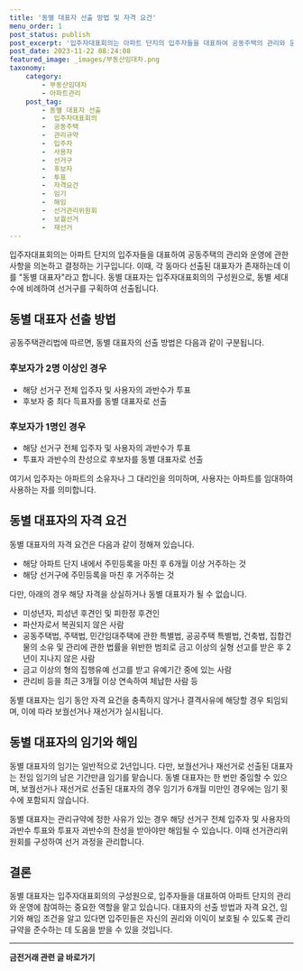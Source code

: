 ```yaml
---
title: '동별 대표자 선출 방법 및 자격 요건'
menu_order: 1
post_status: publish
post_excerpt: '입주자대표회의는 아파트 단지의 입주자들을 대표하여 공동주택의 관리와 운영에 관한 사항을 의논하고 결정하는 기구입니다. 이때, 각 동마다 선출된 대표자가 존재하는데 이를  동별 대표자 라고 합니다. 동별 대표자는 입주자대표회의의 구성원으로, 동별 세대수에 비례하여 선거구를 구획하여 선출됩니다.'
post_date: 2023-11-22 08:24:08
featured_image: _images/부동산임대차.png
taxonomy:
    category:
        - 부동산임대차
        - 아파트관리
    post_tag:
        - 동별 대표자 선출
        -  입주자대표회의
        -  공동주택
        -  관리규약
        -  입주자
        -  사용자
        -  선거구
        -  후보자
        -  투표
        -  자격요건
        -  임기
        -  해임
        -  선거관리위원회
        -  보궐선거
        -  재선거
---
```



입주자대표회의는 아파트 단지의 입주자들을 대표하여 공동주택의 관리와 운영에 관한 사항을 의논하고 결정하는 기구입니다. 이때, 각 동마다 선출된 대표자가 존재하는데 이를 "동별 대표자"라고 합니다. 동별 대표자는 입주자대표회의의 구성원으로, 동별 세대수에 비례하여 선거구를 구획하여 선출됩니다.

## 동별 대표자 선출 방법

공동주택관리법에 따르면, 동별 대표자의 선출 방법은 다음과 같이 구분됩니다.

### 후보자가 2명 이상인 경우

- 해당 선거구 전체 입주자 및 사용자의 과반수가 투표
- 후보자 중 최다 득표자를 동별 대표자로 선출

### 후보자가 1명인 경우

- 해당 선거구 전체 입주자 및 사용자의 과반수가 투표
- 투표자 과반수의 찬성으로 후보자를 동별 대표자로 선출

여기서 입주자는 아파트의 소유자나 그 대리인을 의미하며, 사용자는 아파트를 임대하여 사용하는 자를 의미합니다. 

## 동별 대표자의 자격 요건

동별 대표자의 자격 요건은 다음과 같이 정해져 있습니다.

- 해당 아파트 단지 내에서 주민등록을 마친 후 6개월 이상 거주하는 것
- 해당 선거구에 주민등록을 마친 후 거주하는 것

다만, 아래의 경우 해당 자격을 상실하거나 동별 대표자가 될 수 없습니다.

- 미성년자, 피성년 후견인 및 피한정 후견인
- 파산자로서 복권되지 않은 사람
- 공동주택법, 주택법, 민간임대주택에 관한 특별법, 공공주택 특별법, 건축법, 집합건물의 소유 및 관리에 관한 법률을 위반한 범죄로 금고 이상의 실형 선고를 받은 후 2년이 지나지 않은 사람
- 금고 이상의 형의 집행유예 선고를 받고 유예기간 중에 있는 사람
- 관리비 등을 최근 3개월 이상 연속하여 체납한 사람 등

동별 대표자는 임기 동안 자격 요건을 충족하지 않거나 결격사유에 해당할 경우 퇴임되며, 이에 따라 보궐선거나 재선거가 실시됩니다.

## 동별 대표자의 임기와 해임

동별 대표자의 임기는 일반적으로 2년입니다. 다만, 보궐선거나 재선거로 선출된 대표자는 전임 임기의 남은 기간만큼 임기를 맡습니다. 동별 대표자는 한 번만 중임할 수 있으며, 보궐선거나 재선거로 선출된 대표자의 경우 임기가 6개월 미만인 경우에는 임기 횟수에 포함되지 않습니다.

동별 대표자는 관리규약에 정한 사유가 있는 경우 해당 선거구 전체 입주자 및 사용자의 과반수 투표와 투표자 과반수의 찬성을 받아야만 해임될 수 있습니다. 이때 선거관리위원회를 구성하여 선거 과정을 관리합니다.

## 결론

동별 대표자는 입주자대표회의의 구성원으로, 입주자들을 대표하여 아파트 단지의 관리와 운영에 참여하는 중요한 역할을 맡고 있습니다. 대표자의 선출 방법과 자격 요건, 임기와 해임 조건을 알고 있다면 입주민들은 자신의 권리와 이익이 보호될 수 있도록 관리규약을 준수하는 데 도움을 받을 수 있을 것입니다.


<!-- wp:separator -->
<hr class="wp-block-separator has-alpha-channel-opacity"/>
<!-- /wp:separator -->

<!-- wp:group {"backgroundColor":"base","layout":{"type":"constrained"}} -->
<div class="wp-block-group has-base-background-color has-background"><!-- wp:paragraph {"align":"center","fontSize":"medium"} -->
<p class="has-text-align-center has-large-font-size"><strong>금전거래 관련 글 바로가기</strong></p>
<!-- /wp:paragraph -->


<!-- wp:latest-posts
{"categories":[{"id":13538,"count":19,"description":"","link":"https://uknowlaw.com/category/%ea%b8%88%ec%a0%84%ea%b1%b0%eb%9e%98/","name":"금전거래","slug":"금전거래","taxonomy":"category","parent":0,"meta":[],"_links":{"self":[{"href":"https://uknowlaw.com/wp-json/wp/v2/categories/13538"}],"collection":[{"href":"https://uknowlaw.com/wp-json/wp/v2/categories"}],"about":[{"href":"https://uknowlaw.com/wp-json/wp/v2/taxonomies/category"}],"wp:post_type":[{"href":"https://uknowlaw.com/wp-json/wp/v2/posts?categories=13538"}],"curies":[{"name":"wp","href":"https://api.w.org/{rel}","templated":true}]}}],"postsToShow":100,"excerptLength":28,"postLayout":"grid","columns":2,"featuredImageAlign":"left","featuredImageSizeSlug":"large","fontSize":"small"} /--></div>
<!-- /wp:group -->